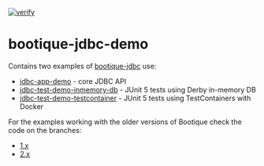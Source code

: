 [![verify](https://github.com/bootique-examples/bootique-jdbc-demo/actions/workflows/verify.yml/badge.svg)](https://github.com/bootique-examples/bootique-jdbc-demo/actions/workflows/verify.yml)

# bootique-jdbc-demo

Contains two examples of [bootique-jdbc](https://github.com/bootique/bootique-jdbc) use:

* [jdbc-app-demo](https://github.com/bootique-examples/bootique-jdbc-demo/tree/master/jdbc-app-demo) - core JDBC API
* [jdbc-test-demo-inmemory-db](https://github.com/bootique-examples/bootique-jdbc-demo/tree/master/jdbc-test-demo-inmemory-db) - JUnit 5 tests using Derby in-memory DB
* [jdbc-test-demo-testcontainer](https://github.com/bootique-examples/bootique-jdbc-demo/tree/master/jdbc-test-demo-testcontainer) - JUnit 5 tests using TestContainers with Docker

For the examples working with the older versions of Bootique check the code on the branches:

* [1.x](https://github.com/bootique-examples/bootique-jdbc-demo/tree/1.x)
* [2.x](https://github.com/bootique-examples/bootique-jdbc-demo/tree/2.x)
